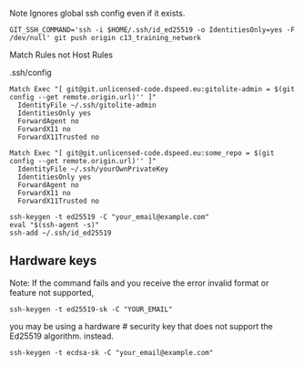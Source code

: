 Note Ignores global ssh config even if it exists.
```
GIT_SSH_COMMAND='ssh -i $HOME/.ssh/id_ed25519 -o IdentitiesOnly=yes -F /dev/null' git push origin c13_training_network
```

Match Rules not Host Rules

.ssh/config

```
Match Exec "[ git@git.unlicensed-code.dspeed.eu:gitolite-admin = $(git config --get remote.origin.url)'' ]"
  IdentityFile ~/.ssh/gitolite-admin
  IdentitiesOnly yes
  ForwardAgent no
  ForwardX11 no
  ForwardX11Trusted no

Match Exec "[ git@git.unlicensed-code.dspeed.eu:some_repo = $(git config --get remote.origin.url)'' ]"
  IdentityFile ~/.ssh/yourOwnPrivateKey
  IdentitiesOnly yes
  ForwardAgent no
  ForwardX11 no
  ForwardX11Trusted no
```


```
ssh-keygen -t ed25519 -C "your_email@example.com"
eval "$(ssh-agent -s)"
ssh-add ~/.ssh/id_ed25519
```

## Hardware keys

Note: If the command fails and you receive the error invalid format or feature not supported, 
```
ssh-keygen -t ed25519-sk -C "YOUR_EMAIL"
```
you may be using a hardware # security key that does not support the Ed25519 algorithm. instead.
```
ssh-keygen -t ecdsa-sk -C "your_email@example.com"
```
